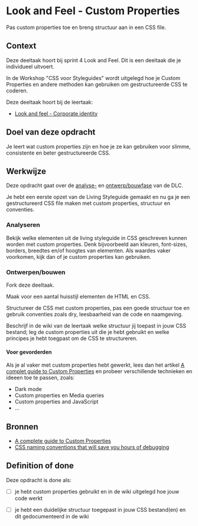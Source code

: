 
# Look and Feel - Custom Properties

Pas custom properties toe en breng structuur aan in een CSS file.

## Context

Deze deeltaak hoort bij sprint 4 Look and Feel. Dit is een deeltaak die je individueel uitvoert.

In de Workshop "CSS voor Styleguides" wordt uitgelegd hoe je Custom Properties en andere methoden kan gebruiken om gestructureerde CSS te coderen.

Deze deeltaak hoort bij de leertaak:
- [Look and feel - Corporate identity](https://github.com/fdnd-task/look-and-feel-corporate-identity)

## Doel van deze opdracht

Je leert wat custom properties zijn en hoe je ze kan gebruiken voor slimme, consistente en beter gestructureerde CSS. 

## Werkwijze

Deze opdracht gaat over de [analyse-](#analyseren) en [ontwerp/bouwfase](#ontwerpenbouwen) van de DLC.

Je hebt een eerste opzet van de Living Styleguide gemaakt en nu ga je een gestructureerd CSS file maken met custom properties, structuur en conventies.


### Analyseren

Bekijk welke elementen uit de living styleguide in CSS geschreven kunnen worden met custom properties. Denk bijvoorbeeld aan kleuren, font-sizes, borders, breedtes en/of hoogtes van elementen.  Als waardes vaker voorkomen, kijk dan of je custom properties kan gebruiken. 

### Ontwerpen/bouwen

Fork deze deeltaak. 

Maak voor een aantal huisstijl elementen de HTML en CSS. 

Structureer de CSS met custom properties, pas een goede structuur toe en gebruik conventies zoals dry, leesbaarheid van de code en naamgeving.

Beschrijf in de wiki van de leertaak welke structuur jij toepast in jouw CSS bestand; leg de custom properties uit die je hebt gebruikt en welke principes je hebt toegpast om de CSS te structureren. 


#### Voor gevorderden

Als je al vaker met custom properties hebt gewerkt, lees dan het artikel [A complet guide to Custom Properties](https://css-tricks.com/a-complete-guide-to-custom-properties/) en probeer verschillende technieken en ideeen toe te passen, zoals: 
- Dark mode
- Custom properties en Media queries
- Custom properties and JavaScript
- ...



## Bronnen
- [A complete guide to Custom Properties](https://css-tricks.com/a-complete-guide-to-custom-properties/)
- [CSS naming conventions that will save you hours of debugging](https://www.freecodecamp.org/news/css-naming-conventions-that-will-save-you-hours-of-debugging-35cea737d849/)
<!-- - [Using CSS custom properties like this is a waste](https://www.youtube.com/watch?v=_2LwjfYc1x8)-->
<!-- - [Basis voorbeeld template HTML & CSS structuur](https://codepen.io/joostf/pen/xEpmLx) -->


## Definition of done

Deze opdracht is done als:

- [ ] je hebt custom properties gebruikt en in de wiki uitgelegd hoe jouw code werkt
- [ ] je hebt een duidelijke structuur toegepast in jouw CSS bestand(en) en dit gedocumenteerd in de wiki


